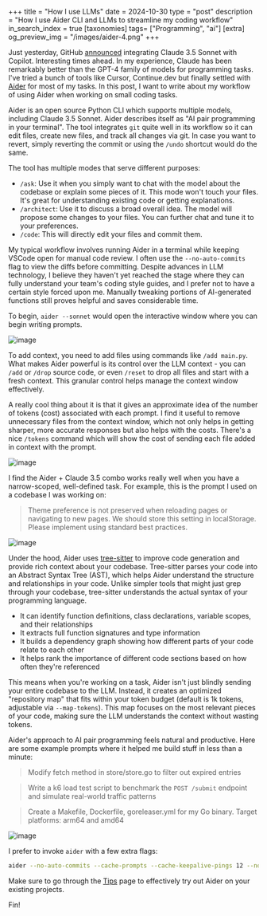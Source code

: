 +++
title = "How I use LLMs"
date = 2024-10-30
type = "post"
description = "How I use Aider CLI and LLMs to streamline my coding workflow"
in_search_index = true
[taxonomies]
tags= ["Programming", "ai"]
[extra]
og_preview_img = "/images/aider-4.png"
+++

Just yesterday, GitHub [announced](https://github.blog/news-insights/product-news/bringing-developer-choice-to-copilot/) integrating Claude 3.5 Sonnet with Copilot. Interesting times ahead. In my experience, Claude has been remarkably better than the GPT-4 family of models for programming tasks. I've tried a bunch of tools like Cursor, Continue.dev but finally settled with [Aider](https://aider.chat/) for most of my tasks. In this post, I want to write about my workflow of using Aider when working on small coding tasks.

Aider is an open source Python CLI which supports multiple models, including Claude 3.5 Sonnet. Aider describes itself as "AI pair programming in your terminal". The tool integrates `git` quite well in its workflow so it can edit files, create new files, and track all changes via git. In case you want to revert, simply reverting the commit or using the `/undo` shortcut would do the same.

The tool has multiple modes that serve different purposes:

- `/ask`: Use it when you simply want to chat with the model about the codebase or explain some pieces of it. This mode won't touch your files. It's great for understanding existing code or getting explanations.
- `/architect`: Use it to discuss a broad overall idea. The model will propose some changes to your files. You can further chat and tune it to your preferences.
- `/code`: This will directly edit your files and commit them.

My typical workflow involves running Aider in a terminal while keeping VSCode open for manual code review. I often use the `--no-auto-commits` flag to view the diffs before committing. Despite advances in LLM technology, I believe they haven't yet reached the stage where they can fully understand your team's coding style guides, and I prefer not to have a certain style forced upon me. Manually tweaking portions of AI-generated functions still proves helpful and saves considerable time.

To begin, `aider --sonnet` would open the interactive window where you can begin writing prompts.

![image](/images/aider-4.png)

To add context, you need to add files using commands like `/add main.py`. What makes Aider powerful is its control over the LLM context - you can `/add` or `/drop` source code, or even `/reset` to drop all files and start with a fresh context. This granular control helps manage the context window effectively.

A really cool thing about it is that it gives an approximate idea of the number of tokens (cost) associated with each prompt. I find it useful to remove unnecessary files from the context window, which not only helps in getting sharper, more accurate responses but also helps with the costs. There's a nice `/tokens` command which will show the cost of sending each file added in context with the prompt.

![image](/images/aider-3.png)

I find the Aider + Claude 3.5 combo works really well when you have a narrow-scoped, well-defined task. For example, this is the prompt I used on a codebase I was working on:

> Theme preference is not preserved when reloading pages or navigating to new pages. We should store this setting in localStorage. Please implement using standard best practices.

![image](/images/aider-1.png)

Under the hood, Aider uses [tree-sitter](https://aider.chat/2023/10/22/repomap.html) to improve code generation and provide rich context about your codebase. Tree-sitter parses your code into an Abstract Syntax Tree (AST), which helps Aider understand the structure and relationships in your code. Unlike simpler tools that might just grep through your codebase, tree-sitter understands the actual syntax of your programming language.

- It can identify function definitions, class declarations, variable scopes, and their relationships
- It extracts full function signatures and type information
- It builds a dependency graph showing how different parts of your code relate to each other
- It helps rank the importance of different code sections based on how often they're referenced

This means when you're working on a task, Aider isn't just blindly sending your entire codebase to the LLM. Instead, it creates an optimized "repository map" that fits within your token budget (default is 1k tokens, adjustable via `--map-tokens`). This map focuses on the most relevant pieces of your code, making sure the LLM understands the context without wasting tokens.

Aider's approach to AI pair programming feels natural and productive. Here are some example prompts where it helped me build stuff in less than a minute:

> Modify fetch method in store/store.go to filter out expired entries

> Write a k6 load test script to benchmark the `POST /submit` endpoint and simulate real-world traffic patterns

> Create a Makefile, Dockerfile, goreleaser.yml for my Go binary. Target platforms: arm64 and amd64

![image](/images/aider-2.png)

I prefer to invoke `aider` with a few extra flags:

```bash
aider --no-auto-commits --cache-prompts --cache-keepalive-pings 12 --no-suggest-shell-commands
```

Make sure to go through the [Tips](https://aider.chat/docs/usage/tips.html) page to effectively try out Aider on your existing projects.

Fin!